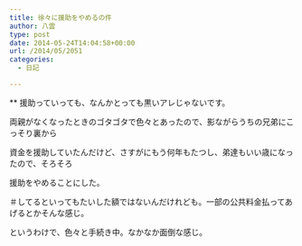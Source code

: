 ```yaml
---
title: 徐々に援助をやめるの件
author: 八雲
type: post
date: 2014-05-24T14:04:58+00:00
url: /2014/05/2051
categories:
  - 日記

---
```

** 援助っていっても、なんかとっても黒いアレじゃないです。
  
両親がなくなったときのゴタゴタで色々とあったので、影ながらうちの兄弟にこっそり裏から
  
資金を援助していたんだけど、さすがにもう何年もたつし、弟達もいい歳になったので、そろそろ
  
援助をやめることにした。
  
＃してるといってもたいした額ではないんだけれども。一部の公共料金払ってあげるとかそんな感じ。

というわけで、色々と手続き中。なかなか面倒な感じ。
